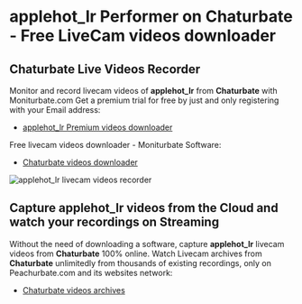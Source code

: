 # applehot_lr Performer on Chaturbate - Free LiveCam videos downloader

## Chaturbate Live Videos Recorder

Monitor and record livecam videos of **applehot_lr** from **Chaturbate** with Moniturbate.com
Get a premium trial for free by just and only registering with your Email address:
* [applehot_lr Premium videos downloader](https://moniturbate.com/request-demo-licence-key.html)

Free livecam videos downloader - Moniturbate Software:
* [Chaturbate videos downloader](https://moniturbate.com/moniturbate-download-software.html)

![applehot_lr livecam videos recorder](https://peachurnet.com/templates/moniturbate-software.png)


## Capture applehot_lr videos from the Cloud and watch your recordings on Streaming

Without the need of downloading a software, capture **applehot_lr** livecam videos from **Chaturbate** 100% online.
Watch Livecam archives from **Chaturbate** unlimitedly from thousands of existing recordings, only on Peachurbate.com and its websites network:
* [Chaturbate videos archives](https://peachurnet.com/)